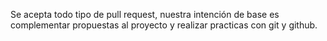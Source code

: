 Se acepta todo tipo de pull request, nuestra intención de base es complementar propuestas al proyecto y realizar practicas con git y github. 